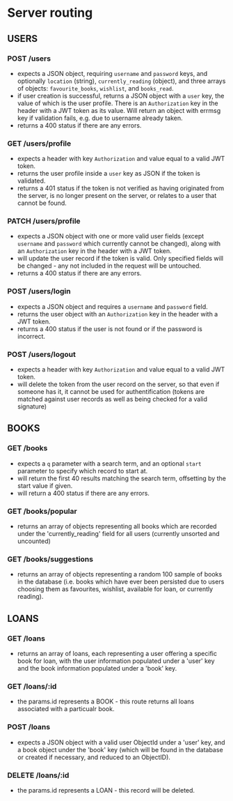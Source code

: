 # Server routing

## USERS

### POST /users
- expects a JSON object, requiring `username` and `password` keys, and optionally `location` (string), `currently_reading` (object), and three arrays of objects: `favourite_books`, `wishlist`, and `books_read`.
- if user creation is successful, returns a JSON object with a `user` key, the value of which is the user profile. There is an `Authorization` key in the header with a JWT token as its value. Will return an object with errmsg key if validation fails, e.g. due to username already taken.
- returns a 400 status if there are any errors. 


### GET /users/profile
- expects a header with key `Authorization` and value equal to a valid JWT token.
- returns the user profile inside a `user` key as JSON if the token is validated.
- returns a 401 status if the token is not verified as having originated from the server, is no longer present on the server, or relates to a user that cannot be found.

### PATCH /users/profile
- expects a JSON object with one or more valid user fields (except `username` and `password` which currently cannot be changed), along with an `Authorization` key in the header with a JWT token.
- will update the user record if the token is valid. Only specified fields will be changed - any not included in the request will be untouched.
- returns a 400 status if there are any errors.

### POST /users/login
- expects a JSON object and requires a `username` and `password` field.
- returns the user object with an `Authorization` key in the header with a JWT token.
- returns a 400 status if the user is not found or if the password is incorrect.

### POST /users/logout
- expects a header with key `Authorization` and value equal to a valid JWT token.
- will delete the token from the user record on the server, so that even if someone has it, it cannot be used for authentification (tokens are matched against user records as well as being checked for a valid signature)


## BOOKS

### GET /books
- expects a `q` parameter with a search term, and an optional `start` parameter to specify which record to start at.
- will return the first 40 results matching the search term, offsetting by the start value if given.
- will return a 400 status if there are any errors.

### GET /books/popular
- returns an array of objects representing all books which are recorded under the 'currently_reading' field for all users (currently unsorted and uncounted)

### GET /books/suggestions
- returns an array of objects representing a random 100 sample of books in the database (i.e. books which have ever been persisted due to users choosing them as favourites, wishlist, available for loan, or currently reading).

## LOANS

### GET /loans
- returns an array of loans, each representing a user offering a specific book for loan, with the user information populated under a 'user' key and the book information populated under a 'book' key.

### GET /loans/:id
- the params.id represents a BOOK - this route returns all loans associated with a particualr book.

### POST /loans
- expects a JSON object with a valid user ObjectId under a 'user' key, and a book object under the 'book' key (which will be found in the database or created if necessary, and reduced to an ObjectID).

### DELETE /loans/:id
- the params.id represents a LOAN - this record will be deleted.